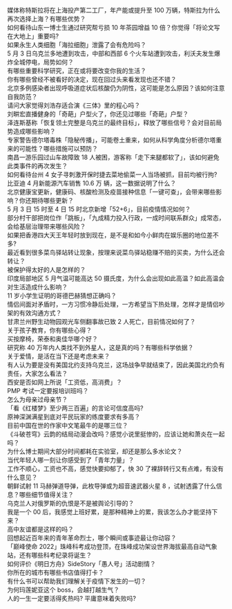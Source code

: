 媒体称特斯拉将在上海投产第二工厂，年产能或提升至 100 万辆，特斯拉为什么再次选择上海？有哪些优势？  
如何看待山东一博士生通过研究帮亏损 10 年茶园增益 10 倍？你觉得「将论文写在大地上」重要吗?  
如果永生人类细胞「海拉细胞」泄露了会有危险吗？  
5 月 3 日乌克兰多地遭到攻击，中部和西部 6 个火车站遭到攻击，利沃夫发生爆炸全城停电，局势如何？  
有哪些重要科学研究，正在或将要改变你我的生活？  
你有哪些曾经不被看好的决定，现在回过头来看发现也还不错？  
北京多例感染者出现呼吸道症状后核酸仍为阴性，这可能是怎么原因？该如何注意自我防范？  
请问大家觉得刘浩存适合演《三体》里的程心吗？  
刘畊宏直播健身的「奇葩」户型火了，你还见过哪些「奇葩」户型？  
泽连斯基称「恢复领土完整是乌克兰的最终目标」，释放了哪些信号？会对目前局势造成哪些影响？  
专家警告德尔塔毒株「隐秘传播」，可能卷土重来，如何从科学角度分析德尔塔重来的可能性？哪些措施可以预防？  
南昌一游乐园过山车故障致 18 人被困，游客称「走下来腿都软了」，该如何避免此类事件的再次发生？  
如何看待台州 4 女子寻刺激开保时捷去菜地偷菜一人当场被抓，目前均被行拘?  
比亚迪 4 月新能源汽车销售 10.6 万 辆，这一数据说明了什么？  
北京健康宝更新，健康码、核酸检测及疫苗接种信息「一键可查」，会带来哪些影响？你还期待哪些更新？  
5 月 3 日 15 时至 4 日 15 时北京新增「52+6」，目前疫情情况如何？  
部分村干部把岗位作「跳板」，「九成精力投入行政，一成时间联系群众」成常态，会给基层治理带来哪些风险？  
如果把香港四大天王年轻时放到现在，是不是和如今小鲜肉在娱乐圈的地位差不多?  
最近看到很多菜鸟驿站转让现象，按理来说菜鸟驿站稳赚不赔的买卖，为什么还会转让？  
被保护得太好的人是怎样的？  
印度局部地区 5 月气温可能高达 50 摄氏度，为什么会出现如此高温？如此高温会对生活造成什么影响？  
11 岁小学生证明的哥德巴赫猜想正确吗？  
情侣间面对矛盾时，一方习惯冷静后处理，一方希望当下热处理，怎样才是情侣吵架的有效沟通方式？  
甘肃兰州野生动物园观光车侧翻事故已致 2 人死亡，目前情况如何了？  
关于孩子教育，你有哪些心得？  
买按摩椅，荣泰和奥佳华哪个好？  
研究称 40 万年内人类找不到外星人，这是真的吗？有哪些科学依据？  
关于爱情，是活在当下还是考虑未来？  
有人认为要是没有美国北约支持乌克兰，这场战争早就结束了，因此美国北约负有责任，大家怎么看法？  
西安是否如网上所说「工资低，高消费」？  
PMP 考试一定要报培训班吗？  
怎么为母亲过母亲节？  
「看《红楼梦》至少两三百遍」的言论可信度高吗?  
原神深渊满星到底对平民玩家的练度要求有多高？  
目前中国在世的作家中文笔最牛的是哪三位？  
《斗破苍穹》云韵的结局动漫会改吗？感觉小说里挺惨的，应该让她和萧炎在一起吗？  
为什么博士期间大部分时间都耗在实验室，却还是那么多水论文？  
当代年轻人哪一刻让你感受到了「青年力量」？  
工作不顺心，工资也不高，感觉快要抑郁了，快 30 了裸辞转行又有点难，有没有什么意见？  
朝鲜试射 11 马赫弹道导弹，此枚导弹或为超音速武器火星 8 ，试射透露了什么信息？哪些细节值得关注？  
乌克兰人对俄罗斯的仇恨是不是被舆论引导的？  
我是一个 00 后，我感觉上班好累，是那种精神上的累，我该怎么办才能坚持下来？  
高中友谊都是这样的吗？  
回想起近百年来的青年革命烈士，哪个瞬间或事迹最让你动容？  
「巅峰使命 2022」珠峰科考成功登顶，在珠峰成功架设世界海拔最高自动气象站，还有哪些科考纪录将诞生？  
如何评价《明日方舟》SideStory「愚人号」活动剧情？  
你所在的城市有哪些书店值得打卡？  
有什么书可以帮助我们理解关于疫情下发生的一切？  
为何玛莲妮亚这个 boss，会越打越生气？  
人的一生一定要活得炙热吗? 平庸意味着失败吗?  
